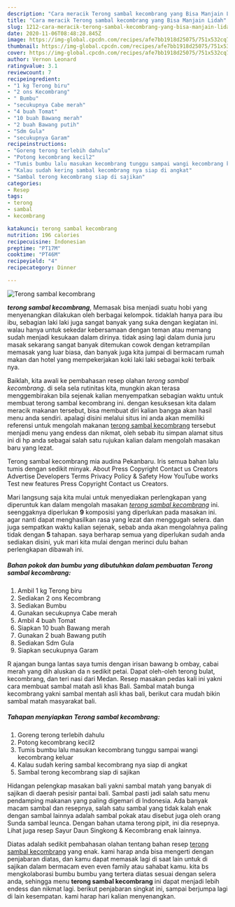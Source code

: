 ```yaml
---
description: "Cara meracik Terong sambal kecombrang yang Bisa Manjain Lidah"
title: "Cara meracik Terong sambal kecombrang yang Bisa Manjain Lidah"
slug: 1212-cara-meracik-terong-sambal-kecombrang-yang-bisa-manjain-lidah
date: 2020-11-06T08:48:28.845Z
image: https://img-global.cpcdn.com/recipes/afe7bb1918d25075/751x532cq70/terong-sambal-kecombrang-foto-resep-utama.jpg
thumbnail: https://img-global.cpcdn.com/recipes/afe7bb1918d25075/751x532cq70/terong-sambal-kecombrang-foto-resep-utama.jpg
cover: https://img-global.cpcdn.com/recipes/afe7bb1918d25075/751x532cq70/terong-sambal-kecombrang-foto-resep-utama.jpg
author: Vernon Leonard
ratingvalue: 3.1
reviewcount: 7
recipeingredient:
- "1 kg Terong biru"
- "2 ons Kecombrang"
- " Bumbu"
- "secukupnya Cabe merah"
- "4 buah Tomat"
- "10 buah Bawang merah"
- "2 buah Bawang putih"
- "Sdm Gula"
- "secukupnya Garam"
recipeinstructions:
- "Goreng terong terlebih dahulu"
- "Potong kecombrang kecil2"
- "Tumis bumbu lalu masukan kecombrang tunggu sampai wangi kecombrang keluar"
- "Kalau sudah kering sambal kecombrang nya siap di angkat"
- "Sambal terong kecombrang siap di sajikan"
categories:
- Resep
tags:
- terong
- sambal
- kecombrang

katakunci: terong sambal kecombrang 
nutrition: 196 calories
recipecuisine: Indonesian
preptime: "PT17M"
cooktime: "PT46M"
recipeyield: "4"
recipecategory: Dinner

---
```



![Terong sambal kecombrang](https://img-global.cpcdn.com/recipes/afe7bb1918d25075/751x532cq70/terong-sambal-kecombrang-foto-resep-utama.jpg)

<b><i>terong sambal kecombrang</i></b>, Memasak bisa menjadi suatu hobi yang menyenangkan dilakukan oleh berbagai kelompok. tidaklah hanya para ibu ibu, sebagian laki laki juga sangat banyak yang suka dengan kegiatan ini. walau hanya untuk sekedar kebersamaan dengan teman atau memang sudah menjadi kesukaan dalam dirinya. tidak asing lagi dalam dunia juru masak sekarang sangat banyak ditemukan cowok dengan ketrampilan memasak yang luar biasa, dan banyak juga kita jumpai di bermacam rumah makan dan hotel yang mempekerjakan koki laki laki sebagai koki terbaik nya.

Baiklah, kita awali ke pembahasan resep olahan <i>terong sambal kecombrang</i>. di sela sela rutinitas kita, mungkin akan terasa menggembirakan bila sejenak kalian menyempatkan sebagian waktu untuk membuat terong sambal kecombrang ini. dengan kesuksesan kita dalam meracik makanan tersebut, bisa membuat diri kalian bangga akan hasil menu anda sendiri. apalagi disini melalui situs ini anda akan memiliki referensi untuk mengolah makanan <u>terong sambal kecombrang</u> tersebut menjadi menu yang endess dan nikmat, oleh sebab itu simpan alamat situs ini di hp anda sebagai salah satu rujukan kalian dalam mengolah masakan baru yang lezat.

Terong sambal kecombrang mia audina Pekanbaru. Iris semua bahan lalu tumis dengan sedikit minyak. About Press Copyright Contact us Creators Advertise Developers Terms Privacy Policy &amp; Safety How YouTube works Test new features Press Copyright Contact us Creators.


Mari langsung saja kita mulai untuk menyediakan perlengkapan yang diperuntuk kan dalam mengolah masakan <u><i>terong sambal kecombrang</i></u> ini. seenggaknya diperlukan <b>9</b> komposisi yang diperlukan pada masakan ini. agar nanti dapat menghasilkan rasa yang lezat dan menggugah selera. dan juga sempatkan waktu kalian sejenak, sebab anda akan mengolahnya paling tidak dengan <b>5</b> tahapan. saya berharap semua yang diperlukan sudah anda sediakan disini, yuk mari kita mulai dengan merinci dulu bahan perlengkapan dibawah ini.

<!--inarticleads1-->

##### Bahan pokok dan bumbu yang dibutuhkan dalam pembuatan Terong sambal kecombrang:

1. Ambil 1 kg Terong biru
1. Sediakan 2 ons Kecombrang
1. Sediakan  Bumbu
1. Gunakan secukupnya Cabe merah
1. Ambil 4 buah Tomat
1. Siapkan 10 buah Bawang merah
1. Gunakan 2 buah Bawang putih
1. Sediakan Sdm Gula
1. Siapkan secukupnya Garam


R ajangan bunga lantas saya tumis dengan irisan bawang b ombay, cabai merah yang dih aluskan da n sedikit petai. Dapat oleh-oleh terong bulat, kecombrang, dan teri nasi dari Medan. Resep masakan pedas kali ini yakni cara membuat sambal matah asli khas Bali. Sambal matah bunga kecombrang yakni sambal mentah asli khas bali, berikut cara mudah bikin sambal matah masyarakat bali. 

<!--inarticleads2-->

##### Tahapan menyiapkan Terong sambal kecombrang:

1. Goreng terong terlebih dahulu
1. Potong kecombrang kecil2
1. Tumis bumbu lalu masukan kecombrang tunggu sampai wangi kecombrang keluar
1. Kalau sudah kering sambal kecombrang nya siap di angkat
1. Sambal terong kecombrang siap di sajikan


Hidangan pelengkap masakan bali yakni sambal matah yang banyak di sajikan di daerah pesisir pantai bali. Sambal pasti jadi salah satu menu pendamping makanan yang paling digemari di Indonesia. Ada banyak macam sambal dan resepnya, salah satu sambal yang tidak kalah enak dengan sambal lainnya adalah sambal pokak atau disebut juga oleh orang Sunda sambal leunca. Dengan bahan utama terong pipit, ini dia resepnya. Lihat juga resep Sayur Daun Singkong &amp; Kecombrang enak lainnya. 

Diatas adalah sedikit pembahasan olahan tentang bahan resep <u>terong sambal kecombrang</u> yang enak. kami harap anda bisa mengerti dengan penjabaran diatas, dan kamu dapat memasak lagi di saat lain untuk di sajikan dalam bermacam even even family atau sahabat kamu. kita bs mengkolaborasi bumbu bumbu yang tertera diatas sesuai dengan selera anda, sehingga menu <b>terong sambal kecombrang</b> ini dapat menjadi lebih endess dan nikmat lagi. berikut penjabaran singkat ini, sampai berjumpa lagi di lain kesempatan. kami harap hari kalian menyenangkan.
